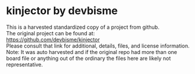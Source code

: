 
# kinjector by devbisme  
This is a harvested standardized copy of a project from github.  
The original project can be found at:  
https://github.com/devbisme/kinjector  
Please consult that link for additional, details, files, and license information.  
Note: It was auto harvested and if the original repo had more than one board file or anything out of the ordinary the files here are likely not representative.  
    